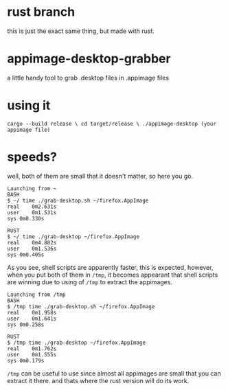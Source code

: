 # rust branch
this is just the exact same thing, but made with rust.

# appimage-desktop-grabber
a little handy tool to grab .desktop files in .appimage files

# using it
``cargo --build release \
cd target/release \
./appimage-desktop (your appimage file)``

# speeds?
well, both of them are small that it doesn't matter, so here you go.

```
Launching from ~
BASH
$ ~/ time ./grab-desktop.sh ~/firefox.AppImage
real	0m2.631s
user	0m1.531s
sys	0m0.330s

RUST
$ ~/ time ./grab-desktop ~/firefox.AppImage
real	0m4.882s
user	0m1.536s
sys	0m0.405s
```
As you see, shell scripts are apparently faster, this is expected, however, when you put both of them in ``/tmp``, it becomes appearant that shell scripts are winning due to using of ``/tmp`` to extract the appimages.
```
Launching from /tmp
BASH
$ /tmp time ./grab-desktop.sh ~/firefox.AppImage
real	0m1.958s
user	0m1.641s
sys	0m0.258s

RUST
$ /tmp time ./grab-desktop ~/firefox.AppImage
real	0m1.762s
user	0m1.555s
sys	0m0.179s
```
``/tmp`` can be useful to use since almost all appimages are small that you can extract it there. and thats where the rust version will do its work.
